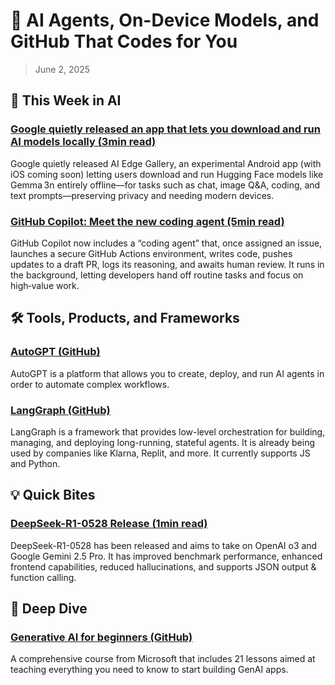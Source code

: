 # 🧠 AI Agents, On-Device Models, and GitHub That Codes for You

> June 2, 2025

## 🧠 This Week in AI

### [Google quietly released an app that lets you download and run AI models locally (3min read)](https://e.aidevroundup.com/p/click?url=https%3A%2F%2Ftechcrunch.com%2F2025%2F05%2F31%2Fgoogle-quietly-released-an-app-that-lets-you-download-and-run-ai-models-locally%2F&s=[[subscriberToken]])

Google quietly released AI Edge Gallery, an experimental Android app (with iOS
coming soon) letting users download and run Hugging Face models like Gemma 3n
entirely offline—for tasks such as chat, image Q&A, coding, and text
prompts—preserving privacy and needing modern devices.

### [GitHub Copilot: Meet the new coding agent (5min read)](https://e.aidevroundup.com/p/click?url=https%3A%2F%2Fgithub.blog%2Fnews-insights%2Fproduct-news%2Fgithub-copilot-meet-the-new-coding-agent%2F&s=[[subscriberToken]])

GitHub Copilot now includes a “coding agent” that, once assigned an issue,
launches a secure GitHub Actions environment, writes code, pushes updates to a
draft PR, logs its reasoning, and awaits human review. It runs in the
background, letting developers hand off routine tasks and focus on high‑value
work.

## 🛠️ Tools, Products, and Frameworks

### [AutoGPT (GitHub)](https://e.aidevroundup.com/p/click?url=https%3A%2F%2Fgithub.com%2FSignificant-Gravitas%2FAutoGPT&s=[[subscriberToken]])

AutoGPT is a platform that allows you to create, deploy, and run AI agents in
order to automate complex workflows.

### [LangGraph (GitHub)](https://e.aidevroundup.com/p/click?url=https%3A%2F%2Fgithub.com%2Flangchain-ai%2Flanggraph&s=[[subscriberToken]])

LangGraph is a framework that provides low-level orchestration for building,
managing, and deploying long-running, stateful agents. It is already being used
by companies like Klarna, Replit, and more. It currently supports JS and Python.

## 💡 Quick Bites

### [DeepSeek-R1-0528 Release (1min read)](https://e.aidevroundup.com/p/click?url=https%3A%2F%2Fapi-docs.deepseek.com%2Fnews%2Fnews250528&s=[[subscriberToken]])

DeepSeek-R1-0528 has been released and aims to take on OpenAI o3 and Google
Gemini 2.5 Pro. It has improved benchmark performance, enhanced frontend
capabilities, reduced hallucinations, and supports JSON output & function
calling.

## 📌 Deep Dive

### [Generative AI for beginners (GitHub)](https://e.aidevroundup.com/p/click?url=https%3A%2F%2Fgithub.com%2Fmicrosoft%2Fgenerative-ai-for-beginners&s=[[subscriberToken]])

A comprehensive course from Microsoft that includes 21 lessons aimed at teaching
everything you need to know to start building GenAI apps.
